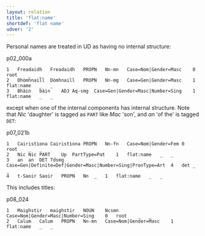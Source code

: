 ```yaml
---
layout: relation
title: 'flat:name'
shortdef: 'flat name'
udver: '2'
---
```


Personal names are treated in UD as having no internal structure:

p02\_000a
~~~ conllu
1	Freadaidh	Freadaidh	PROPN	Nn-mn	Case=Nom|Gender=Masc	0	root	_	_
2	Dhòmhnaill	Dòmhnaill	PROPN	Nn-mg	Case=Gen|Gender=Masc	1	flat:name	_	_
3	Bhàin	bàin	ADJ	Aq-smg	Case=Gen|Gender=Masc|Number=Sing	1	flat:name	_	_
~~~

except when one of the internal components has internal structure.
Note that _Nic_ 'daughter' is tagged as `PART` like _Mac_ 'son', and _an_ 'of the' is tagged `DET`:

p07\_021b
~~~ conllu
1	Cairistìona	Cairistìona	PROPN	Nn-fn	Case=Nom|Gender=Fem	0	root	_	_
2	Nic	Nic	PART	Up	PartType=Pat	1	flat:name	_	_
3	an	an	DET	Tdsmg	Case=Gen|Definite=Def|Gender=Masc|Number=Sing|PronType=Art	4	det	_	_
4	t-Saoir	Saoir	PROPN	Nn	_	1	flat:name	_	_
~~~

This includes titles:

p08\_024
~~~ conllu
1	Maighstir	maighstir	NOUN	Ncsmn	Case=Nom|Gender=Masc|Number=Sing	0	root	_	_
2	Calum	Calum	PROPN	Nn-mn	Case=Nom|Gender=Masc	1	flat:name	_	_
~~~
<!-- Interlanguage links updated Po 11. listopadu 2024, 20:10:56 CET -->
